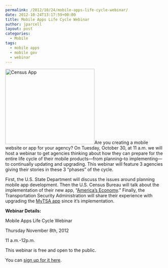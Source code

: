 ```yaml
---
permalink: /2012/10/24/mobile-apps-life-cycle-webinar/
date: 2012-10-24T13:17:59+00:00
title: Mobile Apps Life Cycle Webinar
author: jparcell
layout: post
categories:
  - Mobile
tags:
  - mobile apps
  - mobile gov
  - webinar
---
```


[<img class="wp-image-10711 alignright" src="https://sites.usa.gov/howtomobile/files/2012/08/censusmobile_designs-300x254.png" alt="Census App" width="281" height="237" />](https://sites.usa.gov/howtomobile/files/2012/08/censusmobile_designs.png)Are you creating a mobile website or app for your agency? On Tuesday, October 30, at 11 a.m. we will host a webinar to get agencies thinking about how they can prepare for the entire life cycle of their mobile products—from planning&#8211;to implementing&#8212;to continually updating and upgrading. This webinar will feature 3 agencies giving their stories in these 3 &#8220;phases&#8221; of the cycle.

First, the U.S. State Department will discuss the issues around planning mobile app development. Then the U.S. Census Bureau will talk about the implementation of their new app, &#8220;[America&#8217;s Economy](http://apps.usa.gov/america's-economy.shtml).&#8221; Finally, the Transportation Security Administration will share their experience with upgrading the [MyTSA app](http://apps.usa.gov/tsa-app.shtml) since it&#8217;s implementation.

**Webinar Details:**
  
Mobile Apps Life Cycle Webinar
  
Thursday November 8th, 2012
  
11 a.m.-12p.m.
  
This webinar is free and open to the public.
  
You can [sign up for it here](http://www.howto.gov/training/classes/mobile-app-life-cycle).

&nbsp;